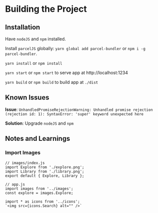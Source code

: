 # Building the Project

## Installation

Have `nodeJS` and `npm` installed.

Install `parcelJS` globally:
`yarn global add parcel-bundler` or `npm i -g parcel-bundler`.

`yarn install` or `npm install`

`yarn start` or `npm start` to serve app at http://localhost:1234

`yarn build` or `npm build` to build app at `./dist`

## Known Issues

**Issue**: `UnhandledPromiseRejectionWarning: Unhandled promise rejection (rejection id: 1): SyntaxError: 'super' keyword unexpected here`

**Solution**: Upgrade `nodeJS` and `npm`

## Notes and Learnings

### Import Images

```
// images/index.js
import Explore from './explore.png';
import Library from './library.png';
export default { Explore, Library };

// app.js
import images from '../images';
const explore = images.Explore;

import * as icons from '../icons';
`<img src={icons.Search} alt="" />`
```
